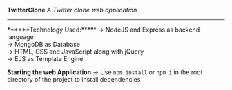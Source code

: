 ******TwitterClone******
        *A Twitter clone web application*
<hr>
******Technology Used:*****
-> NodeJS and Express as backend language<br>
-> MongoDB as Database<br>
-> HTML, CSS and JavaScript along with jQuery<br>
-> EJS as Template Engine



******Starting the web Application******
-> Use `npm install` or `npm i` in the root directory of the project to install dependencies<br>

